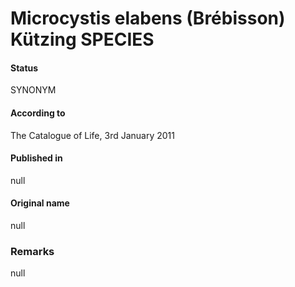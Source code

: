 # Microcystis elabens (Brébisson) Kützing SPECIES

#### Status
SYNONYM

#### According to
The Catalogue of Life, 3rd January 2011

#### Published in
null

#### Original name
null

### Remarks
null